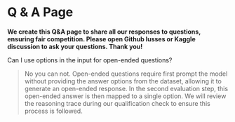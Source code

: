 
# Q & A Page

**We create this Q&A page to share all our responses to questions, ensuring fair competition. Please open Github Iusses or Kaggle discussion to ask your questions. Thank you!**

Can I use options in the input for open-ended questions?

> No you can not. Open-ended questions require first prompt the model without providing the answer options from the dataset, allowing it to generate an open-ended response. In the second evaluation step, this open-ended answer is then mapped to a single option. We will review the reasoning trace during our qualification check to ensure this process is followed.
